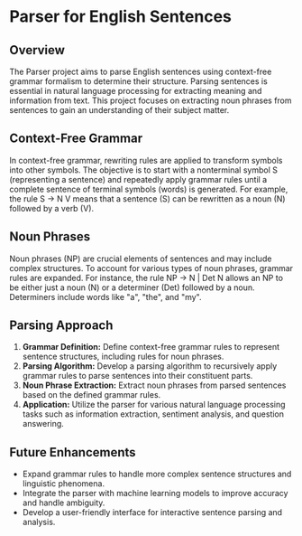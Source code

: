 # Parser for English Sentences

## Overview

The Parser project aims to parse English sentences using context-free grammar formalism to determine their structure. Parsing sentences is essential in natural language processing for extracting meaning and information from text. This project focuses on extracting noun phrases from sentences to gain an understanding of their subject matter.

## Context-Free Grammar

In context-free grammar, rewriting rules are applied to transform symbols into other symbols. The objective is to start with a nonterminal symbol S (representing a sentence) and repeatedly apply grammar rules until a complete sentence of terminal symbols (words) is generated. For example, the rule S -> N V means that a sentence (S) can be rewritten as a noun (N) followed by a verb (V).

## Noun Phrases

Noun phrases (NP) are crucial elements of sentences and may include complex structures. To account for various types of noun phrases, grammar rules are expanded. For instance, the rule NP -> N | Det N allows an NP to be either just a noun (N) or a determiner (Det) followed by a noun. Determiners include words like "a", "the", and "my".

## Parsing Approach

1. **Grammar Definition:** Define context-free grammar rules to represent sentence structures, including rules for noun phrases.
2. **Parsing Algorithm:** Develop a parsing algorithm to recursively apply grammar rules to parse sentences into their constituent parts.
3. **Noun Phrase Extraction:** Extract noun phrases from parsed sentences based on the defined grammar rules.
4. **Application:** Utilize the parser for various natural language processing tasks such as information extraction, sentiment analysis, and question answering.

## Future Enhancements

- Expand grammar rules to handle more complex sentence structures and linguistic phenomena.
- Integrate the parser with machine learning models to improve accuracy and handle ambiguity.
- Develop a user-friendly interface for interactive sentence parsing and analysis.
